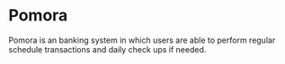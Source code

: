 # Pomora

Pomora is an banking system in which users are able to perform regular schedule transactions and daily check ups if needed.
